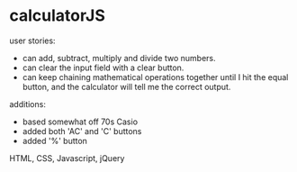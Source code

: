 # calculatorJS

user stories:
  - can add, subtract, multiply and divide two numbers.
  - can clear the input field with a clear button.
  - can keep chaining mathematical operations together until I hit the equal button, and the calculator will tell me the correct output.
  
 additions: 
  - based somewhat off 70s Casio
  - added both 'AC' and 'C' buttons
  - added '%' button
  
  HTML, CSS, Javascript, jQuery
